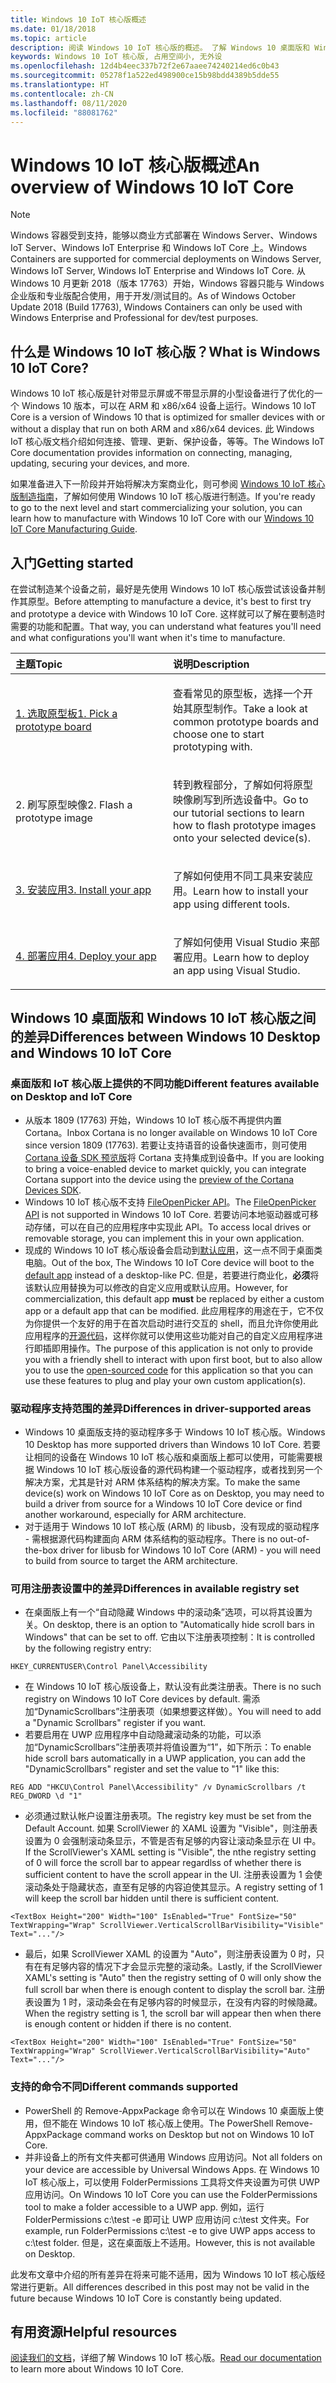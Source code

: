 ```yaml
---
title: Windows 10 IoT 核心版概述
ms.date: 01/18/2018
ms.topic: article
description: 阅读 Windows 10 IoT 核心版的概述。 了解 Windows 10 桌面版和 Windows 10 IoT 核心版之间的差异。
keywords: Windows 10 IoT 核心版, 占用空间小, 无外设
ms.openlocfilehash: 12d4b4eec337b72f2e67aaee74240214ed6c0b43
ms.sourcegitcommit: 05278f1a522ed498900ce15b98bdd4389b5dde55
ms.translationtype: HT
ms.contentlocale: zh-CN
ms.lasthandoff: 08/11/2020
ms.locfileid: "88081762"
---
```

# <a name="an-overview-of-windows-10-iot-core"></a><span data-ttu-id="d5162-105">Windows 10 IoT 核心版概述</span><span class="sxs-lookup"><span data-stu-id="d5162-105">An overview of Windows 10 IoT Core</span></span>

> [!NOTE]
> <span data-ttu-id="d5162-106">Windows 容器受到支持，能够以商业方式部署在 Windows Server、Windows IoT Server、Windows IoT Enterprise 和 Windows IoT Core 上。</span><span class="sxs-lookup"><span data-stu-id="d5162-106">Windows Containers are supported for commercial deployments on Windows Server, Windows IoT Server, Windows IoT Enterprise and Windows IoT Core.</span></span>  <span data-ttu-id="d5162-107">从 Windows 10 月更新 2018（版本 17763）开始，Windows 容器只能与 Windows 企业版和专业版配合使用，用于开发/测试目的。</span><span class="sxs-lookup"><span data-stu-id="d5162-107">As of Windows October Update 2018 (Build 17763), Windows Containers can only be used with Windows Enterprise and Professional for dev/test purposes.</span></span>

## <a name="what-is-windows-10-iot-core"></a><span data-ttu-id="d5162-108">什么是 Windows 10 IoT 核心版？</span><span class="sxs-lookup"><span data-stu-id="d5162-108">What is Windows 10 IoT Core?</span></span>
<span data-ttu-id="d5162-109">Windows 10 IoT 核心版是针对带显示屏或不带显示屏的小型设备进行了优化的一个 Windows 10 版本，可以在 ARM 和 x86/x64 设备上运行。</span><span class="sxs-lookup"><span data-stu-id="d5162-109">Windows 10 IoT Core is a version of Windows 10 that is optimized for smaller devices with or without a display that run on both ARM and x86/x64 devices.</span></span> <span data-ttu-id="d5162-110">此 Windows IoT 核心版文档介绍如何连接、管理、更新、保护设备，等等。</span><span class="sxs-lookup"><span data-stu-id="d5162-110">The Windows IoT Core documentation provides information on connecting, managing, updating, securing your devices, and more.</span></span> 

<span data-ttu-id="d5162-111">如果准备进入下一阶段并开始将解决方案商业化，则可参阅 [Windows 10 IoT 核心版制造指南](https://docs.microsoft.com/windows-hardware/manufacture/iot/iot-core-manufacturing-guide)，了解如何使用 Windows 10 IoT 核心版进行制造。</span><span class="sxs-lookup"><span data-stu-id="d5162-111">If you're ready to go to the next level and start commercializing your solution, you can learn how to manufacture with Windows 10 IoT Core with our [Windows 10 IoT Core Manufacturing Guide](https://docs.microsoft.com/windows-hardware/manufacture/iot/iot-core-manufacturing-guide).</span></span> 

## <a name="getting-started"></a><span data-ttu-id="d5162-112">入门</span><span class="sxs-lookup"><span data-stu-id="d5162-112">Getting started</span></span>

<span data-ttu-id="d5162-113">在尝试制造某个设备之前，最好是先使用 Windows 10 IoT 核心版尝试该设备并制作其原型。</span><span class="sxs-lookup"><span data-stu-id="d5162-113">Before attempting to manufacture a device, it's best to first try and prototype a device with Windows 10 IoT Core.</span></span> <span data-ttu-id="d5162-114">这样就可以了解在要制造时需要的功能和配置。</span><span class="sxs-lookup"><span data-stu-id="d5162-114">That way, you can understand what features you'll need and what configurations you'll want when it's time to manufacture.</span></span>

<table>  
<span data-ttu-id="d5162-115"><colgroup> <col width="50%" /> <col width="50%" /> </colgroup>  
</span><span class="sxs-lookup"><span data-stu-id="d5162-115"><colgroup> <col width="50%" /> <col width="50%" /> </colgroup>  
</span></span><thead>  
<tr class="header">  
<th align="left"><span data-ttu-id="d5162-116">主题</span><span class="sxs-lookup"><span data-stu-id="d5162-116">Topic</span></span></th>
<th align="left"><span data-ttu-id="d5162-117">说明</span><span class="sxs-lookup"><span data-stu-id="d5162-117">Description</span></span></th>
</tr>
</thead>
<tbody>

<tr class="odd">
<td align="left"><p><span data-ttu-id="d5162-118"><a href="https://docs.microsoft.com/windows/iot-core/tutorials/quickstarter/PrototypeBoards"
>1. 选取原型板</a></span><span class="sxs-lookup"><span data-stu-id="d5162-118"><a href="https://docs.microsoft.com/windows/iot-core/tutorials/quickstarter/PrototypeBoards"
>1. Pick a prototype board</a></span></span></p></td>
<td align="left"><p><span data-ttu-id="d5162-119">查看常见的原型板，选择一个开始其原型制作。</span><span class="sxs-lookup"><span data-stu-id="d5162-119">Take a look at common prototype boards and choose one to start prototyping with.</span></span></p></td>
</tr>

<tr class="odd">
<td align="left"><p><span data-ttu-id="d5162-120">2. 刷写原型映像</span><span class="sxs-lookup"><span data-stu-id="d5162-120">2. Flash a prototype image</span></span></p></td>
<td align="left"><p><span data-ttu-id="d5162-121">转到教程部分，了解如何将原型映像刷写到所选设备中。</span><span class="sxs-lookup"><span data-stu-id="d5162-121">Go to our tutorial sections to learn how to flash prototype images onto your selected device(s).</span></span> </p></td>
</tr>

<tr class="odd">
<td align="left"><p><span data-ttu-id="d5162-122"><a href="https://docs.microsoft.com/windows/iot-core/develop-your-app/appinstaller">3. 安装应用</a></span><span class="sxs-lookup"><span data-stu-id="d5162-122"><a href="https://docs.microsoft.com/windows/iot-core/develop-your-app/appinstaller">3. Install your app</a></span></span></p></td>
<td align="left"><p><span data-ttu-id="d5162-123">了解如何使用不同工具来安装应用。</span><span class="sxs-lookup"><span data-stu-id="d5162-123">Learn how to install your app using different tools.</span></span></p></td>
</tr>

<tr class="odd">
<td align="left"><p><span data-ttu-id="d5162-124"><a href="https://docs.microsoft.com/windows/iot-core/develop-your-app/appdeployment">4. 部署应用</a></span><span class="sxs-lookup"><span data-stu-id="d5162-124"><a href="https://docs.microsoft.com/windows/iot-core/develop-your-app/appdeployment">4. Deploy your app</a></span></span></p></td>
<td align="left"><p><span data-ttu-id="d5162-125">了解如何使用 Visual Studio 来部署应用。</span><span class="sxs-lookup"><span data-stu-id="d5162-125">Learn how to deploy an app using Visual Studio.</span></span></p></td>
</tr>

</tbody>
</table>

## <a name="differences-between-windows-10-desktop-and-windows-10-iot-core"></a><span data-ttu-id="d5162-126">Windows 10 桌面版和 Windows 10 IoT 核心版之间的差异</span><span class="sxs-lookup"><span data-stu-id="d5162-126">Differences between Windows 10 Desktop and Windows 10 IoT Core</span></span>

### <a name="different-features-available-on-desktop-and-iot-core"></a><span data-ttu-id="d5162-127">桌面版和 IoT 核心版上提供的不同功能</span><span class="sxs-lookup"><span data-stu-id="d5162-127">Different features available on Desktop and IoT Core</span></span>

* <span data-ttu-id="d5162-128">从版本 1809 (17763) 开始，Windows 10 IoT 核心版不再提供内置 Cortana。</span><span class="sxs-lookup"><span data-stu-id="d5162-128">Inbox Cortana is no longer available on Windows 10 IoT Core since version 1809 (17763).</span></span> <span data-ttu-id="d5162-129">若要让支持语音的设备快速面市，则可使用 [Cortana 设备 SDK 预览版](https://developer.microsoft.com/cortana/devices)将 Cortana 支持集成到设备中。</span><span class="sxs-lookup"><span data-stu-id="d5162-129">If you are looking to bring a voice-enabled device to market quickly, you can integrate Cortana support into the device using the [preview of the Cortana Devices SDK](https://developer.microsoft.com/cortana/devices).</span></span>
* <span data-ttu-id="d5162-130">Windows 10 IoT 核心版不支持 [FileOpenPicker API](https://docs.microsoft.com/uwp/api/windows.storage.pickers.fileopenpicker)。</span><span class="sxs-lookup"><span data-stu-id="d5162-130">The [FileOpenPicker API](https://docs.microsoft.com/uwp/api/windows.storage.pickers.fileopenpicker) is not supported in Windows 10 IoT Core.</span></span> <span data-ttu-id="d5162-131">若要访问本地驱动器或可移动存储，可以在自己的应用程序中实现此 API。</span><span class="sxs-lookup"><span data-stu-id="d5162-131">To access local drives or removable storage, you can implement this in your own application.</span></span>
* <span data-ttu-id="d5162-132">现成的 Windows 10 IoT 核心版设备会启动到[默认应用](https://docs.microsoft.com/windows/iot-core/develop-your-app/iotcoredefaultapp)，这一点不同于桌面类电脑。</span><span class="sxs-lookup"><span data-stu-id="d5162-132">Out of the box, The Windows 10 IoT Core device will boot to the [default app](https://docs.microsoft.com/windows/iot-core/develop-your-app/iotcoredefaultapp) instead of a desktop-like PC.</span></span> <span data-ttu-id="d5162-133">但是，若要进行商业化，**必须**将该默认应用替换为可以修改的自定义应用或默认应用。</span><span class="sxs-lookup"><span data-stu-id="d5162-133">However, for commercialization, this default app **must** be replaced by either a custom app or a default app that can be modified.</span></span> <span data-ttu-id="d5162-134">此应用程序的用途在于，它不仅为你提供一个友好的用于在首次启动时进行交互的 shell，而且允许你使用此应用程序的[开源代码](https://github.com/Microsoft/Windows-iotcore-samples/tree/master/Samples/IoTCoreDefaultApp)，这样你就可以使用这些功能对自己的自定义应用程序进行即插即用操作。</span><span class="sxs-lookup"><span data-stu-id="d5162-134">The purpose of this application is not only to provide you with a friendly shell to interact with upon first boot, but to also allow you to use the [open-sourced code](https://github.com/Microsoft/Windows-iotcore-samples/tree/master/Samples/IoTCoreDefaultApp) for this application so that you can use these features to plug and play your own custom application(s).</span></span>

### <a name="differences-in-driver-supported-areas"></a><span data-ttu-id="d5162-135">驱动程序支持范围的差异</span><span class="sxs-lookup"><span data-stu-id="d5162-135">Differences in driver-supported areas</span></span>

* <span data-ttu-id="d5162-136">Windows 10 桌面版支持的驱动程序多于 Windows 10 IoT 核心版。</span><span class="sxs-lookup"><span data-stu-id="d5162-136">Windows 10 Desktop has more supported drivers than Windows 10 IoT Core.</span></span> <span data-ttu-id="d5162-137">若要让相同的设备在 Windows 10 IoT 核心版和桌面版上都可以使用，可能需要根据 Windows 10 IoT 核心版设备的源代码构建一个驱动程序，或者找到另一个解决方案，尤其是针对 ARM 体系结构的解决方案。</span><span class="sxs-lookup"><span data-stu-id="d5162-137">To make the same device(s) work on Windows 10 IoT Core as on Desktop, you may need to build a driver from source for a Windows 10 IoT Core device or find another workaround, especially for ARM architecture.</span></span>
* <span data-ttu-id="d5162-138">对于适用于 Windows 10 IoT 核心版 (ARM) 的 libusb，没有现成的驱动程序 - 需根据源代码构建面向 ARM 体系结构的驱动程序。</span><span class="sxs-lookup"><span data-stu-id="d5162-138">There is no out-of-the-box driver for libusb for Windows 10 IoT Core (ARM) - you will need to build from source to target the ARM architecture.</span></span>

### <a name="differences-in-available-registry-set"></a><span data-ttu-id="d5162-139">可用注册表设置中的差异</span><span class="sxs-lookup"><span data-stu-id="d5162-139">Differences in available registry set</span></span>

* <span data-ttu-id="d5162-140">在桌面版上有一个“自动隐藏 Windows 中的滚动条”选项，可以将其设置为关。</span><span class="sxs-lookup"><span data-stu-id="d5162-140">On desktop, there is an option to "Automatically hide scroll bars in Windows" that can be set to off.</span></span> <span data-ttu-id="d5162-141">它由以下注册表项控制：</span><span class="sxs-lookup"><span data-stu-id="d5162-141">It is controlled by the following registry entry:</span></span> 

```
HKEY_CURRENTUSER\Control Panel\Accessibility
```

* <span data-ttu-id="d5162-142">在 Windows 10 IoT 核心版设备上，默认没有此类注册表。</span><span class="sxs-lookup"><span data-stu-id="d5162-142">There is no such registry on Windows 10 IoT Core devices by default.</span></span> <span data-ttu-id="d5162-143">需添加“DynamicScrollbars”注册表项（如果想要这样做）。</span><span class="sxs-lookup"><span data-stu-id="d5162-143">You will need to add a "Dynamic Scrollbars" register if you want.</span></span>
* <span data-ttu-id="d5162-144">若要启用在 UWP 应用程序中自动隐藏滚动条的功能，可以添加“DynamicScrollbars”注册表项并将值设置为“1”，如下所示：</span><span class="sxs-lookup"><span data-stu-id="d5162-144">To enable hide scroll bars automatically in a UWP application, you can add the "DynamicScrollbars" register and set the value to "1" like this:</span></span>

```
REG ADD "HKCU\Control Panel\Accessibility" /v DynamicScrollbars /t REG_DWORD \d "1"
```

* <span data-ttu-id="d5162-145">必须通过默认帐户设置注册表项。</span><span class="sxs-lookup"><span data-stu-id="d5162-145">The registry key must be set from the Default Account.</span></span> <span data-ttu-id="d5162-146">如果 ScrollViewer 的 XAML 设置为 "Visible"，则注册表设置为 0 会强制滚动条显示，不管是否有足够的内容让滚动条显示在 UI 中。</span><span class="sxs-lookup"><span data-stu-id="d5162-146">If the ScrollViewer's XAML setting is "Visible", the nthe registry setting of 0 will force the scroll bar to appear regardlss of whether there is sufficient content to have the scroll appear in the UI.</span></span> <span data-ttu-id="d5162-147">注册表设置为 1 会使滚动条处于隐藏状态，直至有足够的内容迫使其显示。</span><span class="sxs-lookup"><span data-stu-id="d5162-147">A registry setting of 1 will keep the scroll bar hidden until there is sufficient content.</span></span>

```
<TextBox Height="200" Width="100" IsEnabled="True" FontSize="50" TextWrapping="Wrap" ScrollViewer.VerticalScrollBarVisibility="Visible" Text="..."/>
```

* <span data-ttu-id="d5162-148">最后，如果 ScrollViewer XAML 的设置为 "Auto"，则注册表设置为 0 时，只有在有足够内容的情况下才会显示完整的滚动条。</span><span class="sxs-lookup"><span data-stu-id="d5162-148">Lastly, if the ScrollViewer XAML's setting is "Auto" then the registry setting of 0 will only show the full scroll bar when there is enough content to display the scroll bar.</span></span> <span data-ttu-id="d5162-149">注册表设置为 1 时，滚动条会在有足够内容的时候显示，在没有内容的时候隐藏。</span><span class="sxs-lookup"><span data-stu-id="d5162-149">When the registry setting is 1, the scroll bar will appear then when there is enough content or hidden if there is no content.</span></span>

```
<TextBox Height="200" Width="100" IsEnabled="True" FontSize="50" TextWrapping="Wrap" ScrollViewer.VerticalScrollBarVisibility="Auto" Text="..."/>
```

### <a name="different-commands-supported"></a><span data-ttu-id="d5162-150">支持的命令不同</span><span class="sxs-lookup"><span data-stu-id="d5162-150">Different commands supported</span></span>

* <span data-ttu-id="d5162-151">PowerShell 的 Remove-AppxPackage 命令可以在 Windows 10 桌面版上使用，但不能在 Windows 10 IoT 核心版上使用。</span><span class="sxs-lookup"><span data-stu-id="d5162-151">The PowerShell Remove-AppxPackage command works on Desktop but not on Windows 10 IoT Core.</span></span>
* <span data-ttu-id="d5162-152">并非设备上的所有文件夹都可供通用 Windows 应用访问。</span><span class="sxs-lookup"><span data-stu-id="d5162-152">Not all folders on your device are accessible by Universal Windows Apps.</span></span> <span data-ttu-id="d5162-153">在 Windows 10 IoT 核心版上，可以使用 FolderPermissions 工具将文件夹设置为可供 UWP 应用访问。</span><span class="sxs-lookup"><span data-stu-id="d5162-153">On Windows 10 IoT Core you can use the FolderPermissions tool to make a folder accessible to a UWP app.</span></span> <span data-ttu-id="d5162-154">例如，运行 FolderPermissions c:\test -e 即可让 UWP 应用访问 c:\test 文件夹。</span><span class="sxs-lookup"><span data-stu-id="d5162-154">For example, run FolderPermissions c:\test -e to give UWP apps access to c:\test folder.</span></span> <span data-ttu-id="d5162-155">但是，这在桌面版上不适用。</span><span class="sxs-lookup"><span data-stu-id="d5162-155">However, this is not available on Desktop.</span></span>

<span data-ttu-id="d5162-156">此发布文章中介绍的所有差异在将来可能不适用，因为 Windows 10 IoT 核心版经常进行更新。</span><span class="sxs-lookup"><span data-stu-id="d5162-156">All differences described in this post may not be valid in the future because Windows 10 IoT Core is constantly being updated.</span></span>

## <a name="helpful-resources"></a><span data-ttu-id="d5162-157">有用资源</span><span class="sxs-lookup"><span data-stu-id="d5162-157">Helpful resources</span></span>
<span data-ttu-id="d5162-158">[阅读我们的文档](https://docs.microsoft.com/windows/iot-core/)，详细了解 Windows 10 IoT 核心版。</span><span class="sxs-lookup"><span data-stu-id="d5162-158">[Read our documentation](https://docs.microsoft.com/windows/iot-core/) to learn more about Windows 10 IoT Core.</span></span>
